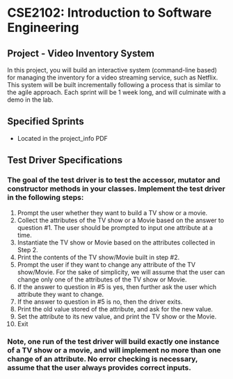# CSE2102: Introduction to Software Engineering

## Project - Video Inventory System
In this project, you will build an interactive system (command-line based) for managing the inventory for a video streaming service, such as Netflix. This system will be built incrementally following a process that is similar to the agile approach. Each sprint will be 1 week long, and will culminate with a demo in the lab.

## Specified Sprints
- Located in the project_info PDF

## Test Driver Specifications
### The goal of the test driver is to test the accessor, mutator and constructor methods in your classes. Implement the test driver in the following steps:
1. Prompt the user whether they want to build a TV show or a movie.
2. Collect the attributes of the TV show or a Movie based on the answer to question #1.
The user should be prompted to input one attribute at a time.
3. Instantiate the TV show or Movie based on the attributes collected in Step 2.
4. Print the contents of the TV show/Movie built in step #2.
5. Prompt the user if they want to change any attribute of the TV show/Movie. For the sake
of simplicity, we will assume that the user can change only one of the attributes of the
TV show or Movie.
6. If the answer to question in #5 is yes, then further ask the user which attribute they
want to change.
7. If the answer to question in #5 is no, then the driver exits.
8. Print the old value stored of the attribute, and ask for the new value.
9. Set the attribute to its new value, and print the TV show or the Movie.
10. Exit

### Note, one run of the test driver will build exactly one instance of a TV show or a movie, and will implement no more than one change of an attribute. No error checking is necessary, assume that the user always provides correct inputs.
